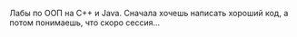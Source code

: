 Лабы по ООП на C++ и Java. Сначала хочешь написать хороший код, а потом понимаешь, что скоро сессия...
